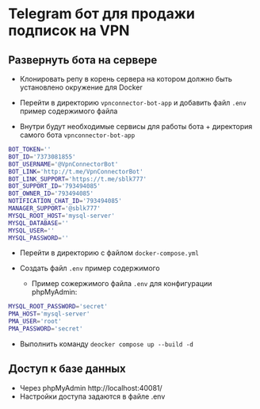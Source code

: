# Telegram бот для продажи подписок на VPN

## Развернуть бота на сервере

* Клонировать репу в корень сервера на котором должно быть установлено окружение для Docker

* Перейти в директорию ```vpnconnector-bot-app``` и добавить файл ```.env``` пример содержимого файла
* Внутри будут необходимые сервисы для работы бота + директория самого бота ```vpnconnector-bot-app```

```bash
BOT_TOKEN=''
BOT_ID='7373081855'
BOT_USERNAME='@VpnConnectorBot'
BOT_LINK='http://t.me/VpnConnectorBot'
BOT_LINK_SUPPORT='https://t.me/sblk777'
BOT_SUPPORT_ID='793494085'
BOT_OWNER_ID='793494085'
NOTIFICATION_CHAT_ID='793494085'
MANAGER_SUPPORT='@sblk777'
MYSQL_ROOT_HOST='mysql-server'
MYSQL_DATABASE=''
MYSQL_USER=''
MYSQL_PASSWORD=''
```

* Перейти в директорию с файлом ```docker-compose.yml``` 

* Создать файл ```.env``` пример содержимого
    * Пример сожержимого файла ```.env``` для конфигурации phpMyAdmin:

```bash
MYSQL_ROOT_PASSWORD='secret'
PMA_HOST='mysql-server'
PMA_USER='root'
PMA_PASSWORD='secret'
```

* Выполнить команду ```deocker compose up --build -d```

## Доступ к базе данных

* Через phpMyAdmin http://localhost:40081/ 
* Настройки доступа задаются в файле .env
